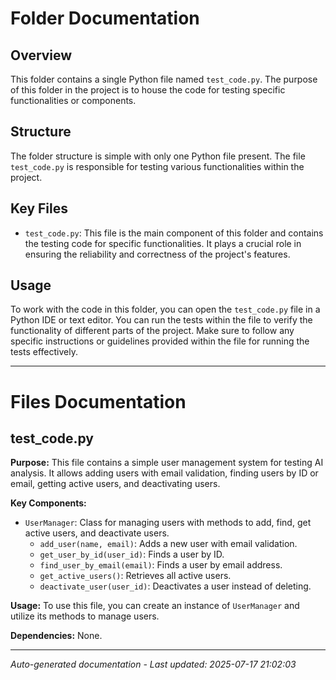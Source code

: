 # Folder Documentation

## Overview
This folder contains a single Python file named `test_code.py`. The purpose of this folder in the project is to house the code for testing specific functionalities or components.

## Structure
The folder structure is simple with only one Python file present. The file `test_code.py` is responsible for testing various functionalities within the project.

## Key Files
- `test_code.py`: This file is the main component of this folder and contains the testing code for specific functionalities. It plays a crucial role in ensuring the reliability and correctness of the project's features.

## Usage
To work with the code in this folder, you can open the `test_code.py` file in a Python IDE or text editor. You can run the tests within the file to verify the functionality of different parts of the project. Make sure to follow any specific instructions or guidelines provided within the file for running the tests effectively.

---

# Files Documentation

## test_code.py

**Purpose:** This file contains a simple user management system for testing AI analysis. It allows adding users with email validation, finding users by ID or email, getting active users, and deactivating users.

**Key Components:**
- `UserManager`: Class for managing users with methods to add, find, get active users, and deactivate users.
  - `add_user(name, email)`: Adds a new user with email validation.
  - `get_user_by_id(user_id)`: Finds a user by ID.
  - `find_user_by_email(email)`: Finds a user by email address.
  - `get_active_users()`: Retrieves all active users.
  - `deactivate_user(user_id)`: Deactivates a user instead of deleting.

**Usage:** To use this file, you can create an instance of `UserManager` and utilize its methods to manage users.

**Dependencies:** None.

---
*Auto-generated documentation - Last updated: 2025-07-17 21:02:03*
